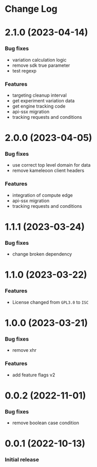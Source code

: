 # Change Log

# 2.1.0 (2023-04-14)


### Bug fixes

* variation calculation logic 
* remove sdk true parameter 
* test regexp 

### Features

* targeting cleanup interval 
* get experiment variation data 
* get engine tracking code 
* api-ssx migration 
* tracking requests and conditions 

# 2.0.0 (2023-04-05)


### Bug fixes

* use correct top level domain for data 
* remove kameleoon client headers 

### Features

* integration of compute edge 
* api-ssx migration
* tracking requests and conditions 

# 1.1.1 (2023-03-24)


### Bug fixes

* change broken dependency 

# 1.1.0 (2023-03-22)


### Features 

- License changed from `GPL3.0` to `ISC`

# 1.0.0 (2023-03-21)


### Bug fixes

* remove xhr 

### Features

* add feature flags v2

# 0.0.2 (2022-11-01)


### Bug fixes

* remove boolean case condition 

# 0.0.1 (2022-10-13)

### Initial release
